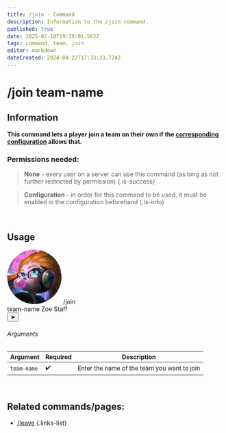 ```yaml
---
title: /join - Command
description: Information to the /join command.
published: true
date: 2025-02-10T19:39:01.562Z
tags: command, team, join
editor: markdown
dateCreated: 2024-04-22T17:33:33.724Z
---
```


# /join team-name
## Information
**This command lets a player join a team on their own if the [corresponding configuration](/en/Zoe-Configuration/Usermanagment/teamselfadding) allows that.**
<br>

### Permissions needed:
>**None** - every user on a server can use this command (as long as not further restricted by permission) {.is-success}

>**Configuration** - in order for this command to be used, it must be enabled in the configuration beforehand {.is-info}

<br>

## Usage
<div class="discord-preview">
    <div class="dcp-chatbar">
        <img src="/zoe_logo.png" class="dcp-avatar">
        <span class="dcp-command">/join</span>
        <div class="dcp-args">
            <div class="dcp-arg">
                <span class="dcp-arg-label">team-name</span>
                <span class="dcp-arg-value">Zoe Staff</span>
            </div>
        </div>
        <button class="dcp-send-btn">&#10148;</button> 
    </div>
</div>

###### Arguments
| Argument | Required | Description |
|----------|----------|-------------|
| `team-name` | :heavy_check_mark: | Enter the name of the team you want to join |
<br>

## Related commands/pages:
- [/leave](/en/commands/team/leave)
{.links-list}